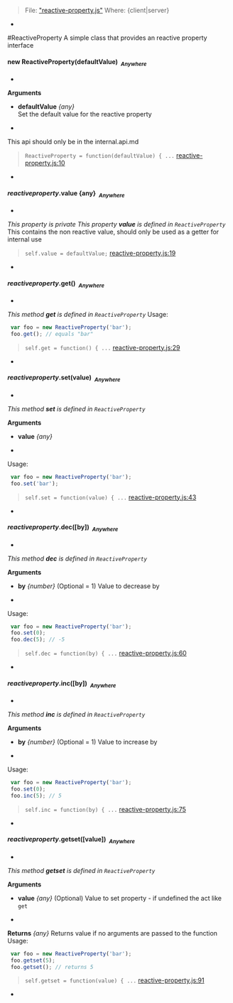 > File: ["reactive-property.js"](reactive-property.js)
> Where: {client|server}

-
#ReactiveProperty
A simple class that provides an reactive property interface

#### <a name="ReactiveProperty"></a>new ReactiveProperty(defaultValue)&nbsp;&nbsp;<sub><i>Anywhere</i></sub> ####
-

__Arguments__

* __defaultValue__ *{any}*  
Set the default value for the reactive property

-
This api should only be in the internal.api.md

> ```ReactiveProperty = function(defaultValue) { ...``` [reactive-property.js:10](reactive-property.js#L10)

-

#### <a name="ReactiveProperty.value"></a>*reactiveproperty*.value {any}&nbsp;&nbsp;<sub><i>Anywhere</i></sub> ####
-
*This property is private*
*This property __value__ is defined in `ReactiveProperty`*
This contains the non reactive value, should only be used as a getter for
internal use

> ```self.value = defaultValue;``` [reactive-property.js:19](reactive-property.js#L19)

-

#### <a name="ReactiveProperty.get"></a>*reactiveproperty*.get()&nbsp;&nbsp;<sub><i>Anywhere</i></sub> ####
-
*This method __get__ is defined in `ReactiveProperty`*
Usage:
```js
 var foo = new ReactiveProperty('bar');
 foo.get(); // equals "bar"
```

> ```self.get = function() { ...``` [reactive-property.js:29](reactive-property.js#L29)

-

#### <a name="ReactiveProperty.set"></a>*reactiveproperty*.set(value)&nbsp;&nbsp;<sub><i>Anywhere</i></sub> ####
-
*This method __set__ is defined in `ReactiveProperty`*

__Arguments__

* __value__ *{any}*  

-
Usage:
```js
 var foo = new ReactiveProperty('bar');
 foo.set('bar');
```

> ```self.set = function(value) { ...``` [reactive-property.js:43](reactive-property.js#L43)

-

#### <a name="ReactiveProperty.dec"></a>*reactiveproperty*.dec([by])&nbsp;&nbsp;<sub><i>Anywhere</i></sub> ####
-
*This method __dec__ is defined in `ReactiveProperty`*

__Arguments__

* __by__ *{number}*    (Optional = 1)
Value to decrease by

-
Usage:
```js
 var foo = new ReactiveProperty('bar');
 foo.set(0);
 foo.dec(5); // -5
```

> ```self.dec = function(by) { ...``` [reactive-property.js:60](reactive-property.js#L60)

-

#### <a name="ReactiveProperty.inc"></a>*reactiveproperty*.inc([by])&nbsp;&nbsp;<sub><i>Anywhere</i></sub> ####
-
*This method __inc__ is defined in `ReactiveProperty`*

__Arguments__

* __by__ *{number}*    (Optional = 1)
Value to increase by

-
Usage:
```js
 var foo = new ReactiveProperty('bar');
 foo.set(0);
 foo.inc(5); // 5
```

> ```self.inc = function(by) { ...``` [reactive-property.js:75](reactive-property.js#L75)

-

#### <a name="ReactiveProperty.getset"></a>*reactiveproperty*.getset([value])&nbsp;&nbsp;<sub><i>Anywhere</i></sub> ####
-
*This method __getset__ is defined in `ReactiveProperty`*

__Arguments__

* __value__ *{any}*    (Optional)
Value to set property - if undefined the act like `get`

-

__Returns__  *{any}*
Returns value if no arguments are passed to the function
Usage:
```js
 var foo = new ReactiveProperty('bar');
 foo.getset(5);
 foo.getset(); // returns 5
```

> ```self.getset = function(value) { ...``` [reactive-property.js:91](reactive-property.js#L91)

-
